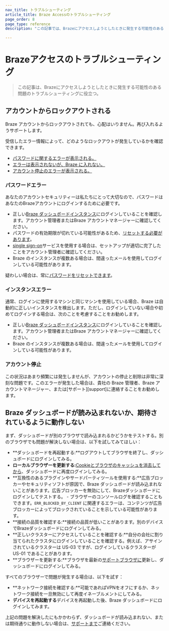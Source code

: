 ```yaml
---
nav_title: トラブルシューティング
article_title: Braze Accessのトラブルシューティング
page_order: 8
page_type: reference
description: "この記事では、Brazeにアクセスしようとしたときに発生する可能性のある問題のトラブルシューティングについて説明する。"

---
```


# Brazeアクセスのトラブルシューティング

> この記事は、Brazeにアクセスしようとしたときに発生する可能性のある問題のトラブルシューティングに役立つ。

## アカウントからロックアウトされる

Braze アカウントからロックアウトされても、心配はいりません。再び入れるようサポートします。	

受信したエラー情報によって、どのようなロックアウトが発生しているかを確認できます。	

- [パスワードに関するエラーが表示される。](#password-error)	
- [エラーは表示されないが、Braze に入れない。](#instance-error)	
- [アカウント停止のエラーが表示される。](#account-suspension)	

### パスワードエラー

あなたのアカウントセキュリティーは私たちにとって大切なので、パスワードはあなたのBrazeアカウントにログインするために必要です。	
- 正しい[Braze ダッシュボードインスタンス]({{site.baseurl}}/user_guide/administrative/access_braze/braze_instances/#braze-instances)にログインしていることを確認します。アカウント管理者またはBraze アカウントマネージャーに確認してください。	
- パスワードの有効期限が切れている可能性があるため、[リセットする必要があります]({{site.baseurl}}/user_guide/administrative/access_braze/accessing_your_account/#resetting-your-password)。	
- [single sign-on]({{site.baseurl}}/user_guide/administrative/access_braze/single_sign_on/set_up/)サービスを使用する場合は、セットアップが適切に完了したことをアカウント管理者に確認してください。	
- Braze のインスタンスが複数ある場合は、間違ったメールを使用してログインしている可能性があります。  	

疑わしい場合は、常に[パスワードをリセットできます]({{site.baseurl}}/user_guide/administrative/access_braze/accessing_your_account/#resetting-your-password)。	

### インスタンスエラー

通常、ログインに使用するマシンと同じマシンを使用している場合、Braze は自動的に正しいインスタンスを検出します。ただし、ログインしていない場合や初めてログインする場合は、次のことを考慮することをお勧めします。	

- 正しい[Braze ダッシュボードインスタンス]({{site.baseurl}}/user_guide/administrative/access_braze/braze_instances/#braze-instances)にログインしていることを確認します。アカウント管理者またはBraze アカウントマネージャーに確認してください。
- Braze のインスタンスが複数ある場合は、間違ったメールを使用してログインしている可能性があります。	

### アカウント停止	

この状況はあまり頻繁には発生しませんが、アカウントの停止と削除は非常に深刻な問題です。このエラーが発生した場合は、貴社の Braze 管理者、Braze アカウントマネージャー、または[サポート][support]に連絡することをお勧めします。

## Braze ダッシュボードが読み込まれないか、期待されているように動作しない

まず、ダッシュボードが別のブラウザで読み込まれるかどうかをテストする。別のブラウザでも問題が解決しない場合は、以下を試してみてほしい：

- **ダッシュボードを再起動する:**ログアウトしてブラウザを終了し、ダッシュボードにログインしてみる。
- **ローカルブラウザーを更新する:**[Cookieとブラウザのキャッシュを消去してから]({{site.baseurl}}/user_guide/administrative/access_braze/accessing_your_account/#browser-cache-and-cookies)、ダッシュボードに再度ログインしてみる。
- **互換性のあるプラグインやサードパーティツールを使用する:**広告ブロッカーやセキュリティソフトが原因で、Braze ダッシュボードが読み込まれないことがあります。広告ブロッカーを無効にして、Brazeダッシュボードにログインしてテストする。
        \- ブラウザーのコンソールログを確認することもできます。`ERR_BLOCKED_BY_CLIENT` に関連するエラーは、コンテンツが広告ブロッカーによってブロックされていることを示している可能性があります。
- **接続の品質を確認する:**接続の品質が低いことがあります。別のデバイスでBrazeダッシュボードにログインしてみる。
- **正しいクラスターにアクセスしていることを確認する:**自分の会社に割り当てられたクラスタにログインしていることを確認する。例えば、アサインされているクラスターは US-03 ですが、ログインしているクラスターが US-01 であることがあります。
- **ブラウザーを更新する:**ブラウザを最新の[サポートブラウザに]({{site.baseurl}}/user_guide/administrative/access_braze/accessing_your_account/#supported-browsers)更新し、ダッシュボードにログインしてみる。

すべてのブラウザーで問題が発生する場合は、以下を試す：

- **ネットワーク接続を確認する:**可能であればVPNをオフにするか、ネットワーク接続を一旦無効にして再度イネーブルメントにしてみる。
- **デバイスを再起動する**デバイスを再起動した後、Braze ダッシュボードにログインしてみます。

上記の問題を解決したにもかかわらず、ダッシュボードが読み込まれない、または期待通りに動作しない場合は、[サポートまで]({{site.baseurl}}/braze_support/)ご連絡ください。


